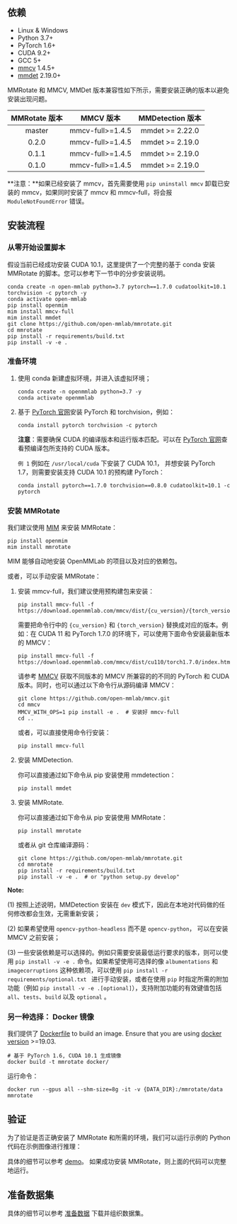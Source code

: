 ## 依赖

- Linux & Windows
- Python 3.7+
- PyTorch 1.6+
- CUDA 9.2+
- GCC 5+
- [mmcv](https://mmcv.readthedocs.io/en/latest/#installation) 1.4.5+
- [mmdet](https://mmdetection.readthedocs.io/en/latest/#installation) 2.19.0+


MMRotate 和 MMCV, MMDet 版本兼容性如下所示，需要安装正确的版本以避免安装出现问题。

| MMRotate 版本   |    MMCV 版本   |      MMDetection 版本     |
|:-------------------:|:-----------------:|:---------------------------------:|
| master              | mmcv-full>=1.4.5 |      mmdet >= 2.22.0               |
| 0.2.0               | mmcv-full>=1.4.5 |      mmdet >= 2.19.0               |
| 0.1.1               | mmcv-full>=1.4.5 |      mmdet >= 2.19.0               |
| 0.1.0               | mmcv-full>=1.4.5 |      mmdet >= 2.19.0               |

**注意：**如果已经安装了 mmcv，首先需要使用 `pip uninstall mmcv` 卸载已安装的 mmcv，如果同时安装了 mmcv 和 mmcv-full，将会报 `ModuleNotFoundError` 错误。

## 安装流程

### 从零开始设置脚本

假设当前已经成功安装 CUDA 10.1，这里提供了一个完整的基于 conda 安装 MMRotate 的脚本。您可以参考下一节中的分步安装说明。

```shell
conda create -n open-mmlab python=3.7 pytorch==1.7.0 cudatoolkit=10.1 torchvision -c pytorch -y
conda activate open-mmlab
pip install openmim
mim install mmcv-full
mim install mmdet
git clone https://github.com/open-mmlab/mmrotate.git
cd mmrotate
pip install -r requirements/build.txt
pip install -v -e .
```

### 准备环境

1. 使用 conda 新建虚拟环境，并进入该虚拟环境；

    ```shell
    conda create -n openmmlab python=3.7 -y
    conda activate openmmlab
    ```

2. 基于 [PyTorch 官网](https://pytorch.org/)安装 PyTorch 和 torchvision，例如：

    ```shell
    conda install pytorch torchvision -c pytorch
    ```

   **注意**：需要确保 CUDA 的编译版本和运行版本匹配。可以在 [PyTorch 官网](https://pytorch.org/)查看预编译包所支持的 CUDA 版本。

   `例 1` 例如在 `/usr/local/cuda` 下安装了 CUDA 10.1， 并想安装 PyTorch 1.7，则需要安装支持 CUDA 10.1 的预构建 PyTorch：

    ```shell
    conda install pytorch==1.7.0 torchvision==0.8.0 cudatoolkit=10.1 -c pytorch
    ```


### 安装 MMRotate

我们建议使用 [MIM](https://github.com/open-mmlab/mim) 来安装 MMRotate：

``` shell
pip install openmim
mim install mmrotate
```
MIM 能够自动地安装 OpenMMLab 的项目以及对应的依赖包。


或者，可以手动安装 MMRotate：

1. 安装 mmcv-full，我们建议使用预构建包来安装：

    ```shell
    pip install mmcv-full -f https://download.openmmlab.com/mmcv/dist/{cu_version}/{torch_version}/index.html
    ```

    需要把命令行中的 `{cu_version}` 和 `{torch_version}` 替换成对应的版本。例如：在 CUDA 11 和 PyTorch 1.7.0 的环境下，可以使用下面命令安装最新版本的 MMCV：

    ```shell
    pip install mmcv-full -f https://download.openmmlab.com/mmcv/dist/cu110/torch1.7.0/index.html
    ```

    请参考 [MMCV](https://mmcv.readthedocs.io/en/latest/#installation) 获取不同版本的 MMCV 所兼容的的不同的 PyTorch 和 CUDA 版本。同时，也可以通过以下命令行从源码编译 MMCV：

    ```shell
    git clone https://github.com/open-mmlab/mmcv.git
    cd mmcv
    MMCV_WITH_OPS=1 pip install -e .  # 安装好 mmcv-full
    cd ..
    ```

    或者，可以直接使用命令行安装：

    ```shell
    pip install mmcv-full
    ```

2. 安装 MMDetection.

    你可以直接通过如下命令从 pip 安装使用 mmdetection：

    ```shell
    pip install mmdet
    ```

3. 安装 MMRotate.

    你可以直接通过如下命令从 pip 安装使用 MMRotate：

    ```shell
    pip install mmrotate
    ```

    或者从 git 仓库编译源码：

    ```shell
    git clone https://github.com/open-mmlab/mmrotate.git
    cd mmrotate
    pip install -r requirements/build.txt
    pip install -v -e .  # or "python setup.py develop"

**Note:**

(1) 按照上述说明，MMDetection 安装在 `dev` 模式下，因此在本地对代码做的任何修改都会生效，无需重新安装；

(2) 如果希望使用 `opencv-python-headless` 而不是 `opencv-python`， 可以在安装 MMCV 之前安装；

(3) 一些安装依赖是可以选择的。例如只需要安装最低运行要求的版本，则可以使用 `pip install -v -e .` 命令。如果希望使用可选择的像 `albumentations` 和 `imagecorruptions` 这种依赖项，可以使用 `pip install -r requirements/optional.txt ` 进行手动安装，或者在使用 `pip` 时指定所需的附加功能（例如 `pip install -v -e .[optional]`），支持附加功能的有效键值包括  `all`、`tests`、`build` 以及 `optional` 。


### 另一种选择： Docker 镜像

我们提供了 [Dockerfile](https://github.com/open-mmlab/mmrotate/tree/main/docker/Dockerfile) to build an image. Ensure that you are using [docker version](https://docs.docker.com/engine/install/) >=19.03.

```shell
# 基于 PyTorch 1.6, CUDA 10.1 生成镜像
docker build -t mmrotate docker/
```

运行命令：

```shell
docker run --gpus all --shm-size=8g -it -v {DATA_DIR}:/mmrotate/data mmrotate
```


## 验证

为了验证是否正确安装了 MMRotate 和所需的环境，我们可以运行示例的 Python 代码在示例图像进行推理：

具体的细节可以参考 [demo](https://github.com/open-mmlab/mmrotate/tree/main/demo)。
如果成功安装 MMRotate，则上面的代码可以完整地运行。

## 准备数据集
具体的细节可以参考 [准备数据](https://github.com/open-mmlab/mmrotate/tree/main/tools/data) 下载并组织数据集。
